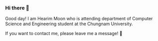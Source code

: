 ### Hi there 👋

Good day! I am Hearim Moon who is attending department of Computer Science and Engineering student at the Chungnam University. 

If you want to contact me, please leave me a message! 📩
<!--
**moo-nerim/moo-nerim** is a ✨ _special_ ✨ repository because its `README.md` (this file) appears on your GitHub profile.

Here are some ideas to get you started:

- 🔭 I’m currently working on ...
- 🌱 I’m currently learning ...
- 👯 I’m looking to collaborate on ...
- 🤔 I’m looking for help with ...
- 💬 Ask me about ...
- 📫 How to reach me: ...
- 😄 Pronouns: ...
- ⚡ Fun fact: ...
-->

